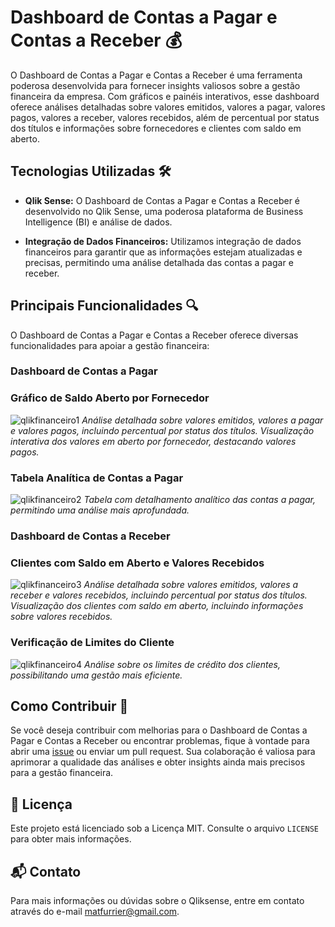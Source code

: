 # Dashboard de Contas a Pagar e Contas a Receber 💰

O Dashboard de Contas a Pagar e Contas a Receber é uma ferramenta poderosa desenvolvida para fornecer insights valiosos sobre a gestão financeira da empresa. Com gráficos e painéis interativos, esse dashboard oferece análises detalhadas sobre valores emitidos, valores a pagar, valores pagos, valores a receber, valores recebidos, além de percentual por status dos títulos e informações sobre fornecedores e clientes com saldo em aberto.

## Tecnologias Utilizadas 🛠️

- **Qlik Sense:** O Dashboard de Contas a Pagar e Contas a Receber é desenvolvido no Qlik Sense, uma poderosa plataforma de Business Intelligence (BI) e análise de dados.

- **Integração de Dados Financeiros:** Utilizamos integração de dados financeiros para garantir que as informações estejam atualizadas e precisas, permitindo uma análise detalhada das contas a pagar e receber.

## Principais Funcionalidades 🔍

O Dashboard de Contas a Pagar e Contas a Receber oferece diversas funcionalidades para apoiar a gestão financeira:

### Dashboard de Contas a Pagar
### Gráfico de Saldo Aberto por Fornecedor
![qlikfinanceiro1](https://github.com/matfurrier/qlikfinanceiro/assets/30526394/f6d0fb36-e24c-4f02-9e3d-1998e8b30570)
*Análise detalhada sobre valores emitidos, valores a pagar e valores pagos, incluindo percentual por status dos títulos.*
*Visualização interativa dos valores em aberto por fornecedor, destacando valores pagos.*

### Tabela Analítica de Contas a Pagar
![qlikfinanceiro2](https://github.com/matfurrier/qlikfinanceiro/assets/30526394/69b1c86e-5dcc-4a67-ae21-bbadaf9b5c41)
*Tabela com detalhamento analítico das contas a pagar, permitindo uma análise mais aprofundada.*

### Dashboard de Contas a Receber
### Clientes com Saldo em Aberto e Valores Recebidos
![qlikfinanceiro3](https://github.com/matfurrier/qlikfinanceiro/assets/30526394/3dd70994-5f7b-44db-96b7-107a85ef3ba7)
*Análise detalhada sobre valores emitidos, valores a receber e valores recebidos, incluindo percentual por status dos títulos.*
*Visualização dos clientes com saldo em aberto, incluindo informações sobre valores recebidos.*

### Verificação de Limites do Cliente
![qlikfinanceiro4](https://github.com/matfurrier/qlikfinanceiro/assets/30526394/d5da9835-b48f-4410-8a86-062b232c16d4)
*Análise sobre os limites de crédito dos clientes, possibilitando uma gestão mais eficiente.*

## Como Contribuir 👥

Se você deseja contribuir com melhorias para o Dashboard de Contas a Pagar e Contas a Receber ou encontrar problemas, fique à vontade para abrir uma [issue](https://github.com/matfurrier/qlikfinanceiro/issues) ou enviar um pull request. Sua colaboração é valiosa para aprimorar a qualidade das análises e obter insights ainda mais precisos para a gestão financeira.

## 📄 Licença

Este projeto está licenciado sob a Licença MIT. Consulte o arquivo `LICENSE` para obter mais informações.

## 📬 Contato

Para mais informações ou dúvidas sobre o Qliksense, entre em contato através do e-mail matfurrier@gmail.com.
